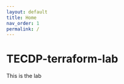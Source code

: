 ```yaml
---
layout: default
title: Home
nav_order: 1
permalink: /
---
```


# TECDP-terraform-lab

This is the lab